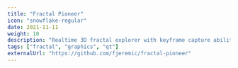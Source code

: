 ```yaml
---
title: "Fractal Pioneer"
icon: "snowflake-regular"
date: 2021-11-11
weight: 10
description: "Realtime 3D fractal explorer with keyframe capture ability enables users to create stunning high-FPS high-resolution fractal videos."
tags: ["fractal", "graphics", "qt"]
externalUrl: "https://github.com/fjeremic/fractal-pioneer"
---
```

